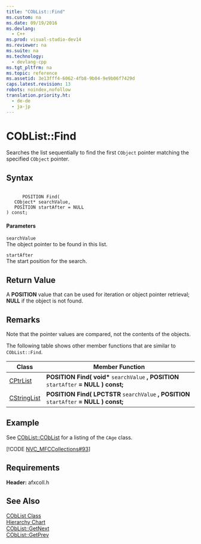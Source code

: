 ```yaml
---
title: "CObList::Find"
ms.custom: na
ms.date: 09/19/2016
ms.devlang: 
  - C++
ms.prod: visual-studio-dev14
ms.reviewer: na
ms.suite: na
ms.technology: 
  - devlang-cpp
ms.tgt_pltfrm: na
ms.topic: reference
ms.assetid: 3e13fff4-6062-4fb8-9b04-9e9b06f7429d
caps.latest.revision: 13
robots: noindex,nofollow
translation.priority.ht: 
  - de-de
  - ja-jp
---
```

# CObList::Find
Searches the list sequentially to find the first `CObject` pointer matching the specified `CObject` pointer.  
  
## Syntax  
  
```  
  
      POSITION Find(  
   CObject* searchValue,  
   POSITION startAfter = NULL   
) const;  
```  
  
#### Parameters  
 `searchValue`  
 The object pointer to be found in this list.  
  
 `startAfter`  
 The start position for the search.  
  
## Return Value  
 A **POSITION** value that can be used for iteration or object pointer retrieval; **NULL** if the object is not found.  
  
## Remarks  
 Note that the pointer values are compared, not the contents of the objects.  
  
 The following table shows other member functions that are similar to `CObList::Find`.  
  
|Class|Member Function|  
|-----------|---------------------|  
|[CPtrList](../vs140/CPtrList-Class.md)|**POSITION Find( void\***  `searchValue` **, POSITION**  `startAfter`  **= NULL ) const;**|  
|[CStringList](../vs140/CStringList-Class.md)|**POSITION Find( LPCTSTR**  `searchValue` **, POSITION**  `startAfter`  **= NULL ) const;**|  
  
## Example  
 See [CObList::CObList](../vs140/CObList--CObList.md) for a listing of the `CAge` class.  
  
 [!CODE [NVC_MFCCollections#93](../CodeSnippet/VS_Snippets_Cpp/NVC_MFCCollections#93)]  
  
## Requirements  
 **Header:** afxcoll.h  
  
## See Also  
 [CObList Class](../vs140/CObList-Class.md)   
 [Hierarchy Chart](../vs140/Hierarchy-Chart.md)   
 [CObList::GetNext](../vs140/CObList--GetNext.md)   
 [CObList::GetPrev](../vs140/CObList--GetPrev.md)